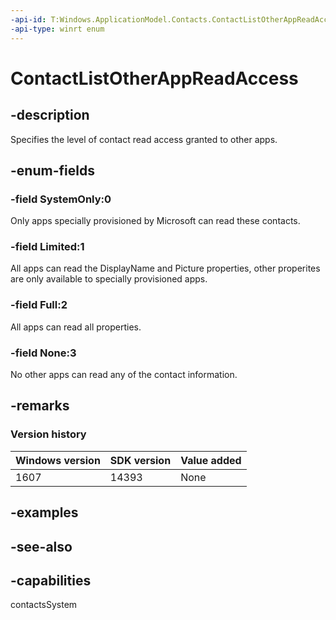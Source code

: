 ```yaml
---
-api-id: T:Windows.ApplicationModel.Contacts.ContactListOtherAppReadAccess
-api-type: winrt enum
---
```


<!-- Enumeration syntax
public enum Windows.ApplicationModel.Contacts.ContactListOtherAppReadAccess : int
-->

# ContactListOtherAppReadAccess

## -description
Specifies the level of contact read access granted to other apps.

## -enum-fields
### -field SystemOnly:0
Only apps specially provisioned by Microsoft can read these contacts.

### -field Limited:1
All apps can read the DisplayName and Picture properties, other properites are only available to specially provisioned apps.

### -field Full:2
All apps can read all properties.

### -field None:3
No other apps can read any of the contact information.


## -remarks

### Version history

| Windows version | SDK version | Value added |
| -- | -- | -- |
| 1607 | 14393 | None |

## -examples

## -see-also

## -capabilities
contactsSystem
